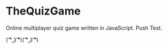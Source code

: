 # TheQuizGame
Online multiplayer quiz game written in JavaScript. Push Test.

( ͡° ͜ʖ ͡°)( ͡° ͜ʖ ͡°)